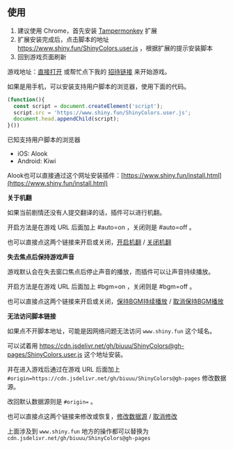 ## 使用
1. 建议使用 Chrome，首先安装 [Tampermonkey](https://tampermonkey.net/) 扩展
2. 扩展安装完成后，点击脚本的地址 https://www.shiny.fun/ShinyColors.user.js ，根据扩展的提示安装脚本
3. 回到游戏页面刷新

游戏地址：[直接打开](https://shinycolors.enza.fun/home) 或帮忙点下我的 [招待链接](https://go.enza.fun/YLZXbw) 来开始游戏。

如果是用手机，可以安装支持用户脚本的浏览器，使用下面的代码。
```javascript
(function(){
  const script = document.createElement('script');
  script.src = 'https://www.shiny.fun/ShinyColors.user.js';
  document.head.appendChild(script);
}())
```
已知支持用户脚本的浏览器
- iOS: Alook
- Android: Kiwi

Alook也可以直接通过这个网址安装插件：[https://www.shiny.fun/install.html](https://www.shiny.fun/install.html)

**关于机翻**

如果当前剧情还没有人提交翻译的话，插件可以进行机翻。

开启方法是在游戏 URL 后面加上 #auto=on ，关闭则是 #auto=off 。

也可以直接点这两个链接来开启或关闭，[开启机翻](https://shinycolors.enza.fun/home#auto=on)  /  [关闭机翻](https://shinycolors.enza.fun/home#auto=off)

**失去焦点后保持游戏声音**

游戏默认会在失去窗口焦点后停止声音的播放，而插件可以让声音持续播放。

开启方法是在游戏 URL 后面加上 #bgm=on ，关闭则是 #bgm=off 。

也可以直接点这两个链接来开启或关闭，[保持BGM持续播放](https://shinycolors.enza.fun/home#bgm=on)  /  [取消保持BGM播放](https://shinycolors.enza.fun/home#bgm=off)

**无法访问脚本链接**

如果点不开脚本地址，可能是因网络问题无法访问 `www.shiny.fun` 这个域名。

可以试着用 https://cdn.jsdelivr.net/gh/biuuu/ShinyColors@gh-pages/ShinyColors.user.js 这个地址安装。

并在进入游戏后通过在游戏 URL 后面加上 `#origin=https://cdn.jsdelivr.net/gh/biuuu/ShinyColors@gh-pages` 修改数据源。

改回默认数据源则是 `#origin=` 。

也可以直接点这两个链接来修改或恢复，[修改数据源](https://shinycolors.enza.fun/home#origin=https://cdn.jsdelivr.net/gh/biuuu/ShinyColors@gh-pages)  /  [取消修改](https://shinycolors.enza.fun/home#origin=)

上面涉及到 `www.shiny.fun` 地方的操作都可以替换为 `cdn.jsdelivr.net/gh/biuuu/ShinyColors@gh-pages`
